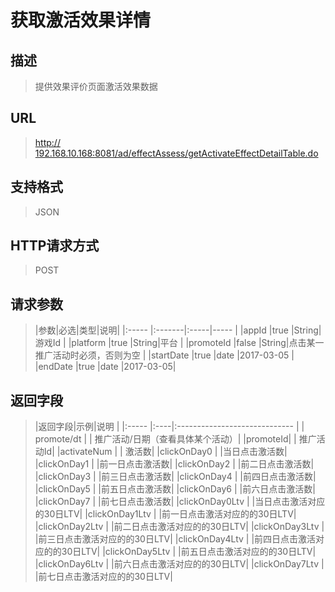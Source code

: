 # 获取激活效果详情## 描述
> 提供效果评价页面激活效果数据

## URL
> [http:// 192.168.10.168:8081/ad/effectAssess/getActivateEffectDetailTable.do](http://dataviewer.ilongyuan.com.cn/ad/effectAssess/getActivateEffectDetailTable.do)

## 支持格式
> JSON

## HTTP请求方式
> POST

## 请求参数
> |参数|必选|类型|说明|
|:-----  |:-------|:-----|-----                               |
|appId    |true    |String|游戏Id      |
|platform    |true    |String|平台      |
|promoteId    |false    |String|点击某一推广活动时必须，否则为空    |
|startDate    |true    |date   |2017-03-05 |
|endDate    |true    |date   |2017-03-05|   


## 返回字段
> |返回字段|示例|说明                              |
|:-----   |:----|:-----------------------------    |
| promote/dt     |  | 推广活动/日期（查看具体某个活动）|
|promoteId|  | 推广活动Id|
|activateNum     |  | 激活数|
|clickOnDay0     |  |当日点击激活数|
|clickOnDay1     |  |前一日点击激活数|
|clickOnDay2     |  |前二日点击激活数|
|clickOnDay3     |  |前三日点击激活数|
|clickOnDay4     |  |前四日点击激活数|
|clickOnDay5     |  |前五日点击激活数|
|clickOnDay6     |  |前六日点击激活数|
|clickOnDay7     |  |前七日点击激活数|
|clickOnDay0Ltv     |  |当日点击激活对应的30日LTV|
|clickOnDay1Ltv     |  |前一日点击激活对应的的30日LTV|
|clickOnDay2Ltv     |  |前二日点击激活对应的的30日LTV|
|clickOnDay3Ltv     |  |前三日点击激活对应的的30日LTV|
|clickOnDay4Ltv     |  |前四日点击激活对应的的30日LTV|
|clickOnDay5Ltv     |  |前五日点击激活对应的的30日LTV|
|clickOnDay6Ltv     |  |前六日点击激活对应的的30日LTV|
|clickOnDay7Ltv     |  |前七日点击激活对应的的30日LTV|

